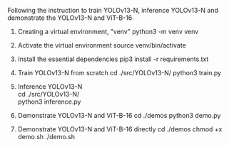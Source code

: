 Following the instruction to train YOLOv13-N, inference YOLOv13-N and demonstrate the YOLOv13-N and ViT-B-16

1. Creating a virtual environment, "venv"
    python3 -m venv venv

2. Activate the virtual environment
    source venv/bin/activate

3. Install the essential dependencies
    pip3 install -r requirements.txt        

4. Train YOLOv13-N from scratch 
    cd ./src/YOLOv13-N/
	python3 train.py                        

5. Inference YOLOv13-N                            
    cd ./src/YOLOv13-N/                      
	python3 inference.py

6. Demonstrate YOLOv13-N and ViT-B-16
    cd ./demos
	python3 demo.py                                                
                                                                                                       
7. Demonstrate YOLOv13-N and ViT-B-16 directly
    cd ./demos
    chmod +x demo.sh 
	./demo.sh
  
                    
                                         
